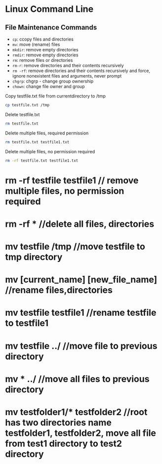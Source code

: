 # Linux Command Line

## File Maintenance Commands

- `cp`: ccopy files and directories <br>
- `mv`: move (rename) files <br>
- `mkdir`: remove empty directories <br>
- `rmdir`: remove empty directories <br>
- `rm`: remove files or directories <br>
- `rm-r`: remove directories and their contents recursively <br>
- `rm -rf`: remove directories and their contents recursively and force, ignore nonexistent files and arguments, never prompt <br>
- `chgrp`: chgrp - change group ownership <br>
- `chown`: change file owner and group <br>

Copy testfile.txt file from currentdirectory to /tmp
```bash
cp testfile.txt /tmp
```
Delete testfile.txt
```bash
rm testfile.txt	
```
Delete multiple files, required permission
```bash
rm testfile.txt testfile1.txt
```
Delete multiple files, no permission required
```bash
rm -rf testfile.txt testfile1.txt
```

# rm -rf testfile testfile1	// remove multiple files, no permission required 
# rm -rf *				//delete all files, directories
# mv testfile /tmp		//move testfile to tmp directory 
# mv [current_name] [new_file_name] //rename files,directories
# mv testfile testfile1		//rename testfile to testfile1
# mv testfile ../			//move file to previous directory
# mv * ../				//move all files to previous directory
# mv testfolder1/* testfolder2	//root has two directories name testfolder1, testfolder2, move all file from test1 directory to test2 directory
